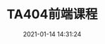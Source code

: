 ---
pageComponent: 
  name: Catalogue
  data: 
    key: 01.岗前培训教程/TA404前端课程
    imgUrl: https://ss0.bdstatic.com/70cFvHSh_Q1YnxGkpoWK1HF6hhy/it/u=381029450,2015511736&fm=26&gp=0.jpg
    description: 适合公司初级开发人员观看的岗前培训课程教材
title: TA404前端课程
permalink: /prejob/ta/ta404f/
sidebar: false
article: false
comment: false
editLink: false
date: 2021-01-14 14:31:24
---